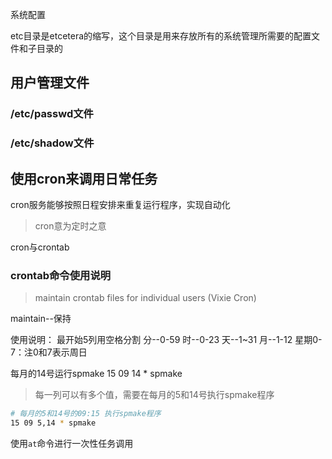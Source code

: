 

系统配置



etc目录是etcetera的缩写，这个目录是用来存放所有的系统管理所需要的配置文件和子目录的





## 用户管理文件


### /etc/passwd文件

### /etc/shadow文件

 
 
 
## 使用cron来调用日常任务
cron服务能够按照日程安排来重复运行程序，实现自动化


> cron意为定时之意


cron与crontab



### crontab命令使用说明
> maintain crontab files for individual users (Vixie Cron)

maintain--保持



使用说明：
最开始5列用空格分割
分--0-59
时--0-23
天--1~31
月--1-12
星期0-7：注0和7表示周日


每月的14号运行spmake
15 09 14 * spmake

> 每一列可以有多个值，需要在每月的5和14号执行spmake程序
```bash
# 每月的5和14号的09:15 执行spmake程序
15 09 5,14 * spmake
```


使用`at`命令进行一次性任务调用



